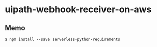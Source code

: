 # uipath-webhook-receiver-on-aws

## Memo

```console
$ npm install --save serverless-python-requirements
```

